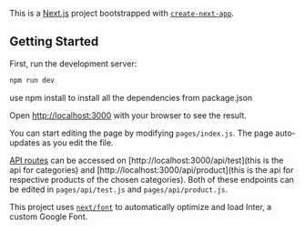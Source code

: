 This is a [Next.js](https://nextjs.org/) project bootstrapped with [`create-next-app`](https://github.com/vercel/next.js/tree/canary/packages/create-next-app).

## Getting Started

First, run the development server:

```bash
npm run dev

```
use npm install to install all the dependencies from package.json

Open [http://localhost:3000](http://localhost:3000) with your browser to see the result.

You can start editing the page by modifying `pages/index.js`. The page auto-updates as you edit the file.

[API routes](https://nextjs.org/docs/api-routes/introduction) can be accessed on [http://localhost:3000/api/test](this is the api for categories) and [http://localhost:3000/api/product](this is the api for respective products of the chosen categories). Both of these endpoints can be edited in `pages/api/test.js` and `pages/api/product.js`.


This project uses [`next/font`](https://nextjs.org/docs/basic-features/font-optimization) to automatically optimize and load Inter, a custom Google Font.


